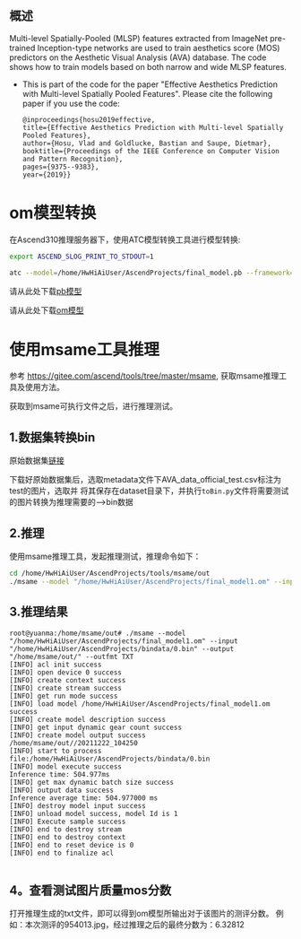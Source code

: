 
<h2 id="概述.md">概述</h2>

Multi-level Spatially-Pooled (MLSP) features extracted from ImageNet pre-trained Inception-type networks are used to train aesthetics score (MOS) predictors on the Aesthetic Visual Analysis (AVA) database. The code shows how to train models based on both narrow and wide MLSP features.

- This is part of the code for the paper "Effective Aesthetics Prediction with Multi-level Spatially Pooled Features". Please cite the following paper if you use the code:
    
    ```
    @inproceedings{hosu2019effective,
  title={Effective Aesthetics Prediction with Multi-level Spatially Pooled Features},
  author={Hosu, Vlad and Goldlucke, Bastian and Saupe, Dietmar},
  booktitle={Proceedings of the IEEE Conference on Computer Vision and Pattern Recognition},
  pages={9375--9383},
  year={2019}}
    ```

# om模型转换
在Ascend310推理服务器下，使用ATC模型转换工具进行模型转换:
```bash
export ASCEND_SLOG_PRINT_TO_STDOUT=1

atc --model=/home/HwHiAiUser/AscendProjects/final_model.pb --framework=3 --output=/home/HwHiAiUser/AscendProjects/final_model --soc_version=Ascend310 --input_shape="input_1:1,514, 800, 3"
```
请从此处下载[pb模型](https://myd-ava.obs.cn-north-4.myhuaweicloud.com/model/final_model.pb)

请从此处下载[om模型](https://myd-ava.obs.cn-north-4.myhuaweicloud.com/model/final_model1.om)


# 使用msame工具推理

参考 https://gitee.com/ascend/tools/tree/master/msame, 获取msame推理工具及使用方法。

获取到msame可执行文件之后，进行推理测试。


## 1.数据集转换bin
原始数据集[链接](https://github.com/imfing/ava_downloader)

下载好原始数据集后，选取metadata文件下AVA_data_official_test.csv标注为test的图片，选取并
将其保存在dataset目录下，并执行`toBin.py`文件将需要测试的图片转换为推理需要的——>bin数据


## 2.推理

使用msame推理工具，发起推理测试，推理命令如下：

```bash
cd /home/HwHiAiUser/AscendProjects/tools/msame/out
./msame --model "/home/HwHiAiUser/AscendProjects/final_model1.om" --input "/home/HwHiAiUser/AscendProjects/bindata/0.bin" --output "/home/msame/out/" --outfmt TXT
```

## 3.推理结果

```
root@yuanma:/home/msame/out# ./msame --model "/home/HwHiAiUser/AscendProjects/final_model1.om" --input "/home/HwHiAiUser/AscendProjects/bindata/0.bin" --output "/home/msame/out/" --outfmt TXT
[INFO] acl init success
[INFO] open device 0 success
[INFO] create context success
[INFO] create stream success
[INFO] get run mode success
[INFO] load model /home/HwHiAiUser/AscendProjects/final_model1.om success
[INFO] create model description success
[INFO] get input dynamic gear count success
[INFO] create model output success
/home/msame/out//20211222_104250
[INFO] start to process file:/home/HwHiAiUser/AscendProjects/bindata/0.bin
[INFO] model execute success
Inference time: 504.977ms
[INFO] get max dynamic batch size success
[INFO] output data success
Inference average time: 504.977000 ms
[INFO] destroy model input success
[INFO] unload model success, model Id is 1
[INFO] Execute sample success
[INFO] end to destroy stream
[INFO] end to destroy context
[INFO] end to reset device is 0
[INFO] end to finalize acl


```

## 4。查看测试图片质量mos分数
打开推理生成的txt文件，即可以得到om模型所输出对于该图片的测评分数。
例如：本次测评的954013.jpg，经过推理之后的最终分数为：6.32812  